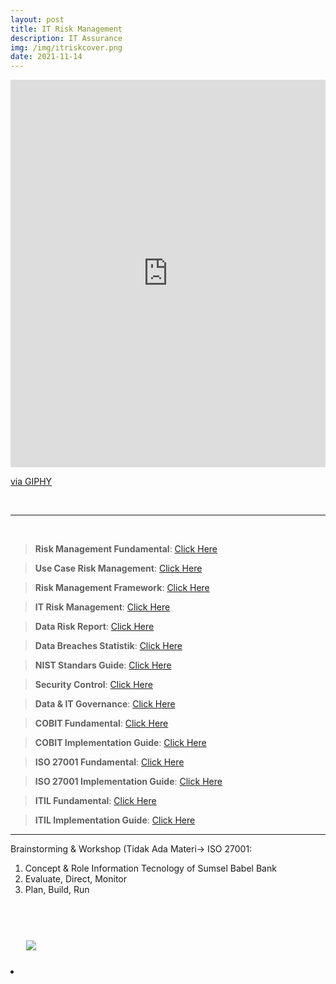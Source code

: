 ```yaml
---
layout: post
title: IT Risk Management
description: IT Assurance
img: /img/itriskcover.png
date: 2021-11-14
---
```



<div style="width:100%;height:0;padding-bottom:123%;position:relative;"><iframe src="https://giphy.com/embed/26BRsu22GkM7hKu3e" width="100%" height="100%" style="position:absolute" frameBorder="0" class="giphy-embed" allowFullScreen></iframe></div><p><a href="https://giphy.com/gifs/art-illustration-liannedias-26BRsu22GkM7hKu3e">via GIPHY</a></p>
<Br>

 __________
  
<Br> 

> **Risk Management Fundamental**: <a href="https://github.com/itsmecevi/riskmanagementfundamental/blob/main/1-Risk%20Management%20Fundamental.pdf">Click Here</a>
 
> **Use Case Risk Management**: <a href="https://github.com/itsmecevi/2-usecaseriskma/blob/main/2-Use%20Case%20Risk%20Management.pdf">Click Here</a>
 
> **Risk Management Framework**: <a href="https://github.com/itsmecevi/3-riskmaframework/blob/main/3-Risk%20Management%20Framework.pdf">Click Here</a>
 
> **IT Risk Management**: <a href="https://github.com/itsmecevi/4-itriskma/blob/main/4-IT%20Risk%20Management.pdf">Click Here</a>
 
> **Data Risk Report**: <a href="https://github.com/itsmecevi/5-datariskreport/blob/main/5-Data%20Risk%20Report.pdf">Click Here</a>
 
> **Data Breaches Statistik**: <a href="https://github.com/itsmecevi/6-databreaches/blob/main/6-Data%20Breaches%20Statistics.pdf">Click Here</a>

> **NIST Standars Guide**: <a href="https://github.com/itsmecevi/7-niststandardguide/blob/main/7-NIST%20Standard.pdf">Click Here</a>

> **Security Control**: <a href="https://github.com/itsmecevi/8-securitycontrol/blob/main/8-Security%20Control.pdf">Click Here</a>

> **Data & IT Governance**: <a href="https://github.com/itsmecevi/9-itdatagovernance/blob/main/9-IT%20Governance%20vs%20Data%20Governance.pdf">Click Here</a>

> **COBIT Fundamental**: <a href="https://github.com/itsmecevi/cobitfundamental/blob/main/Cobit.pdf">Click Here</a>
 
> **COBIT Implementation Guide**: <a href="https://github.com/itsmecevi/cobitig/blob/main/Cobit%20Implementation%20Guide.pdf">Click Here</a>
 
> **ISO 27001 Fundamental**: <a href="">Click Here</a>
 
> **ISO 27001 Implementation Guide**: <a href="">Click Here</a>
  
> **ITIL Fundamental**: <a href="https://github.com/itsmecevi/itilfundamental/blob/main/ITIL.pdf">Click Here</a>
 
> **ITIL Implementation Guide**: <a href="https://github.com/itsmecevi/itilig/blob/main/ITIL%20Implementation%20Guide.pdf">Click Here</a>
 
 


 
__________
 
Brainstorming & Workshop (Tidak Ada Materi-> ISO 27001:
 
 1. Concept & Role Information Tecnology of  Sumsel Babel Bank 
 2. Evaluate, Direct, Monitor
 3. Plan, Build, Run

<Br> 
  

<Br>
  
<img class="col one right" src="/img/logo-widya-analytics.png" style="padding:25px">

<Br>


<li>
<a id="icon" href="https://github.com/itsmecevi" target="_blank"><i class="fa fa-github fa-fw fa-2x"></i></a>
</li>


